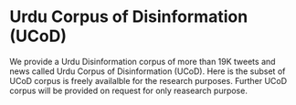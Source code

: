 # Urdu Corpus of Disinformation (UCoD)
We provide a Urdu Disinformation corpus of more than 19K tweets and news called Urdu Corpus of Disinformation (UCoD). Here is the subset of UCoD corpus is freely availalble for the research purposes. Further UCoD corpus will be provided on request for only reasearch purpose.

